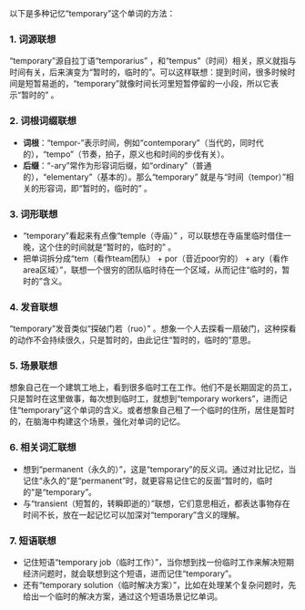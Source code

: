 以下是多种记忆“temporary”这个单词的方法：

### 1. 词源联想
“temporary”源自拉丁语“temporarius” ，和“tempus”（时间）相关，原义就指与时间有关，后来演变为“暂时的，临时的”。可以这样联想：提到时间，很多时候时间是短暂易逝的，“temporary”就像时间长河里短暂停留的一小段，所以它表示“暂时的” 。

### 2. 词根词缀联想
 - **词根**：“tempor-”表示时间，例如“contemporary”（当代的，同时代的），“tempo”（节奏，拍子，原义也和时间的步伐有关）。
 - **后缀**：“-ary”常作为形容词后缀，如“ordinary”（普通的），“elementary”（基本的）。那么“temporary” 就是与“时间（tempor）”相关的形容词，即“暂时的，临时的” 。

### 3. 词形联想
 - “temporary”看起来有点像“temple（寺庙）” ，可以联想在寺庙里临时借住一晚，这个住的时间就是“暂时的，临时的” 。
 - 把单词拆分成“tem（看作team团队） + por（音近poor穷的） + ary（看作area区域）”，联想一个很穷的团队临时待在一个区域，从而记住“临时的，暂时的”含义。

### 4. 发音联想
“temporary”发音类似“探破门若（ruo）” 。想象一个人去探看一扇破门，这种探看的动作不会持续很久，只是暂时的，由此记住“暂时的，临时的”意思。

### 5. 场景联想
想象自己在一个建筑工地上，看到很多临时工在工作。他们不是长期固定的员工，只是暂时在这里做事，每次想到临时工，就想到“temporary workers”，进而记住“temporary”这个单词的含义。或者想象自己租了一个临时的住所，居住是暂时的，在脑海中构建这个场景，强化对单词的记忆。

### 6. 相关词汇联想
 - 想到“permanent（永久的）”，这是“temporary”的反义词。通过对比记忆，当记住“永久的”是“permanent”时，就更容易记住它的反面“暂时的，临时的”是“temporary”。
 - 与“transient（短暂的，转瞬即逝的）”联想，它们意思相近，都表达事物存在时间不长，放在一起记忆可以加深对“temporary”含义的理解。

### 7. 短语联想
 - 记住短语“temporary job（临时工作）”，当你想到找一份临时工作来解决短期经济问题时，就会联想到这个短语，进而记住“temporary”。
 - 还有“temporary solution（临时解决方案）”，比如在处理某个复杂问题时，先给出一个临时的解决方案，通过这个短语场景记忆单词。 